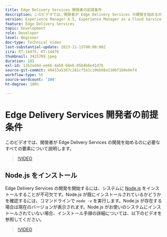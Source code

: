```yaml
---
title: Edge Delivery Services 開発者の前提条件
description: このビデオでは、開発者が Edge Delivery Services の開発を始めるのに必要なすべての要素について説明します。
version: Experience Manager 6.5, Experience Manager as a Cloud Service
feature: Edge Delivery Services
topic: Development
role: Developer
level: Beginner
doc-type: Technical Video
last-substantial-update: 2023-11-15T00:00:00Z
jira: KT-14475, KT-14476
thumbnail: 3425709.jpeg
duration: 185
exl-id: 12b2ad4d-ee66-4eb0-b8e6-05b4b6e41d76
source-git-commit: 48433a5367c281cf5a1c106b08a1306f1b0e8ef4
workflow-type: ht
source-wordcount: '104'
ht-degree: 100%

---
```


# Edge Delivery Services 開発者の前提条件

このビデオでは、開発者が Edge Delivery Services の開発を始めるのに必要なすべての要素について説明します。

>[!VIDEO](https://video.tv.adobe.com/v/3425709/?learn=on)

## Node.js をインストール

Edge Delivery Services の開発を開始するには、システムに [Node.js](https://nodejs.org) をインストールすることが不可欠です。Node.js が既にインストールされているかどうかを確認するには、コマンドラインで `node -v` を実行します。Node.js が存在する場合は現在のバージョンが表示されます。Node.js がお使いのシステムにインストールされていない場合、インストール手順の詳細については、以下のビデオを参照してください。

>[!VIDEO](https://video.tv.adobe.com/v/3425710/?learn=on)
